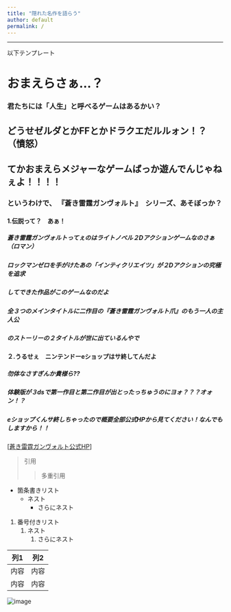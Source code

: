 ```yaml
---
title: "隠れた名作を語らう"
author: default
permalink: /
---
```







---

以下テンプレート

# おまえらさぁ…？
### 君たちには「人生」と呼べるゲームはあるかい？
## どうせゼルダとかFFとかドラクエだルルォン！？（憤怒）
## てかおまえら**メジャーなゲームばっか遊んでんじゃねぇよ！！！！**
### というわけで、 **『蒼き雷霆ガンヴォルト』**　シリーズ、あそぼっか？

#### 1.伝説って？　あぁ！

##### 蒼き雷霆ガンヴォルトってぇのはライトノベル２Dアクションゲームなのさぁ（ロマン）
##### ロックマンゼロを手がけたあの「インティクリエイツ」が２Dアクションの究極を追求
##### してできた作品がこのゲームなのだよ
##### 全３つのメインタイトルに二作目の『蒼き雷霆ガンヴォルト爪』のもう一人の主人公
##### のストーリーの２タイトルが世に出ているんやで

#### ２.うるせぇ　ニンテンドーeショップはサ終してんだよ

##### 勿体なさすぎんか貴様ら??
##### 体験版が３dsで第一作目と第二作目が出とったっちゅうのにヨォ？？？オォン！？
##### eショップくんサ終しちゃったので概要全部公式HPから見てください！なんでもしますから！！　　
[[蒼き雷霆ガンヴォルト公式HP](http://gunvolt.com/)]


> 引用
>> 多重引用


- 箇条書きリスト
  - ネスト
    - さらにネスト


1. 番号付きリスト
   1. ネスト
      1. さらにネスト


| 列1  | 列2  |
|-----|-----|
| 内容  | 内容  |
| 内容  | 内容  |

![image](/GHPages_WebSite/assets/images/logo-150.png)
